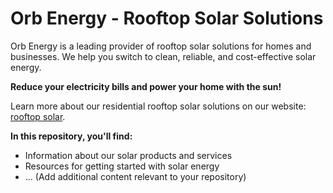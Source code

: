 # Orb Energy - Rooftop Solar Solutions

Orb Energy is a leading provider of rooftop solar solutions for homes and businesses. We help you switch to clean, reliable, and cost-effective solar energy.

**Reduce your electricity bills and power your home with the sun!**

Learn more about our residential rooftop solar solutions on our website: [rooftop solar](www.orbenergy.com/residential-rooftop-solar/).

**In this repository, you'll find:**

* Information about our solar products and services
* Resources for getting started with solar energy
* ... (Add additional content relevant to your repository)
